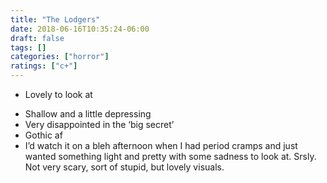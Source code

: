 ```yaml
---
title: "The Lodgers"
date: 2018-06-16T10:35:24-06:00
draft: false
tags: []
categories: ["horror"]
ratings: ["c+"]
---
```

* Lovely to look at
<!--more-->
* Shallow and a little depressing
* Very disappointed in the ‘big secret’
* Gothic af
* I’d watch it on a bleh afternoon when I had period cramps and just wanted something light and pretty with some sadness to look at. Srsly. Not very scary, sort of stupid, but lovely visuals.
